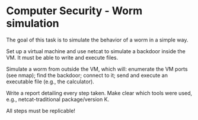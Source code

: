 # Computer Security - Worm simulation
The goal of this task is to simulate the behavior of a worm in a simple way.

Set up a virtual machine and use netcat to simulate a backdoor inside the VM. It must be able to write and execute files.

Simulate a worm from outside the VM, which will: enumerate the VM ports (see nmap); find the backdoor; connect to it; send and execute an executable file (e.g., the calculator).

Write a report detailing every step taken. Make clear which tools were used, e.g., netcat-traditional package/version K.

All steps must be replicable!
